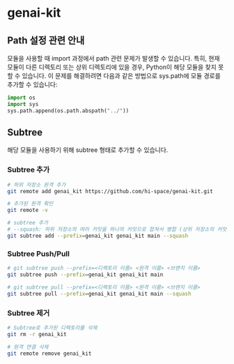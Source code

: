 # genai-kit

## Path 설정 관련 안내

모듈을 사용할 때 import 과정에서 path 관련 문제가 발생할 수 있습니다. 특히, 현재 모듈이 다른 디렉토리 또는 상위 디렉토리에 있을 경우, Python이 해당 모듈을 찾지 못할 수 있습니다. 이 문제를 해결하려면 다음과 같은 방법으로 sys.path에 모듈 경로를 추가할 수 있습니다:

```py
import os
import sys
sys.path.append(os.path.abspath("../"))
```

## Subtree

해당 모듈을 사용하기 위해 subtree 형태로 추가할 수 있습니다.

### Subtree 추가

```sh
# 하위 저장소 원격 추가
git remote add genai_kit https://github.com/hi-space/genai-kit.git

# 추가된 원격 확인
git remote -v

# subtree 추가
# --squash: 하위 저장소의 여러 커밋을 하나의 커밋으로 합쳐서 병합 (상위 저장소의 커밋 히스토리를 깔끔하게 유지)
git subtree add --prefix=genai_kit genai_kit main --squash
```

### Subtree Push/Pull

```sh
# git subtree push --prefix=<디렉토리 이름> <원격 이름> <브랜치 이름>
git subtree push --prefix=genai_kit genai_kit main

# git subtree pull --prefix=<디렉토리 이름> <원격 이름> <브랜치 이름>
git subtree pull --prefix=genai_kit genai_kit main --squash
```

### Subtree 제거

```sh
# Subtree로 추가된 디렉토리를 삭제
git rm -r genai_kit

# 원격 연결 삭제
git remote remove genai_kit
```
